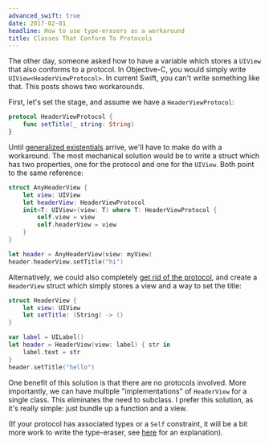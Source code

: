 ```yaml
---
advanced_swift: true
date: 2017-02-01
headline: How to use type-erasers as a workaround
title: Classes That Conform To Protocols
---
```


The other day, someone asked how to have a variable which stores a `UIView` that also conforms to a protocol. In Objective-C, you would simply write `UIView<HeaderViewProtocol>`. In  current Swift, you can't write something like that. This posts shows two workarounds.

First, let's set the stage, and assume we have a `HeaderViewProtocol`:

```swift
protocol HeaderViewProtocol {
    func setTitle(_ string: String)
}
```

Until [generalized existentials](https://github.com/apple/swift/blob/master/docs/GenericsManifesto.md#generalized-existentials) arrive, we'll have to make do with a workaround. The most mechanical solution would be to write a struct which has two properties, one for the protocol and one for the `UIView`. Both point to the same reference:

```swift
struct AnyHeaderView {
    let view: UIView
    let headerView: HeaderViewProtocol
    init<T: UIView>(view: T) where T: HeaderViewProtocol {
        self.view = view
        self.headerView = view
    }
}

let header = AnyHeaderView(view: myView)
header.headerView.setTitle("hi")
```

Alternatively, we could also completely [get rid of the protocol](http://chris.eidhof.nl/post/protocol-oriented-programming/), and create a `HeaderView` struct which simply stores a view and a way to set the title:

```swift
struct HeaderView {
    let view: UIView
    let setTitle: (String) -> ()
}

var label = UILabel()
let header = HeaderView(view: label) { str in
    label.text = str
}
header.setTitle("hello")
```

One benefit of this solution is that there are no protocols involved. More importantly, we can have multiple "implementations" of `HeaderView` for a single class. This eliminates the need to subclass. I prefer this solution, as it's really simple: just bundle up a function and a view.

(If your protocol has associated types or a `Self` constraint, it will be a bit more work to write the type-eraser, see [here](http://chris.eidhof.nl/post/type-erasers-in-swift/) for an explanation).
